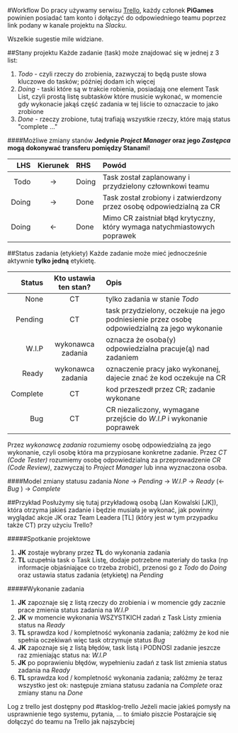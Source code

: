 #Workflow
Do pracy używamy serwisu [Trello](trello.com), każdy członek **PiGames** powinien posiadać tam konto i dołączyć do odpowiedniego 
teamu poprzez link podany w kanale projektu na *Slacku*.

Wszelkie sugestie mile widziane.


##Stany projektu
Każde zadanie (task) może znajdować się w jednej z 3 list:

1. *Todo* - czyli rzeczy do zrobienia, zazwyczaj to będą puste słowa kluczowe do tasków; później dodam ich więcej
2. *Doing* - taski które są w trakcie robienia, posiadają one element Task List, czyli prostą listę subtasków które musicie wykonać, w momencie gdy wykonacie jakąś część zadania w tej liście to oznaczacie to jako zrobione
3. *Done* - rzeczy zrobione, tutaj trafiają wszystkie rzeczy, które mają status "complete ..."

####Możliwe zmiany stanów
**Jedynie *Project Manager* oraz jego *Zastępca* mogą dokonywać transferu pomiędzy Stanami!**

LHS | Kierunek | RHS | Powód
---: | :---: | :--- | :---
Todo | -> | Doing | Task został zaplanowany i przydzielony człownkowi teamu
Doing | -> | Done | Task został zrobiony i zatwierdzony przez osobę odpowiedzialną za CR
Doing | <- | Done | Mimo CR zaistniał błąd krytyczny, który wymaga natychmiastowych poprawek

##Status zadania (etykiety)
Każde zadanie może mieć jednocześnie aktywnie **tylko jedną** etykietę.

Status | Kto ustawia ten stan? | Opis
---: | :---: | :---
None | CT | tylko zadania w stanie *Todo*
Pending | CT | task przydzielony, oczekuje na jego podniesienie przez osobę odpowiedzialną za jego wykonanie
W.I.P | wykonawca zadania | oznacza że osoba(y) odpowiedzialna pracuje(ą) nad zadaniem
Ready | wykonawca zadania | oznaczenie pracy jako wykonanej, dajecie znać że kod oczekuje na CR
Complete | CT | kod przeszedł przez CR; zadanie wykonane
Bug | CT | CR niezaliczony, wymagane przejście do *W.I.P* i wykonanie poprawek

Przez *wykonawcę zadania* rozumiemy osobę odpowiedzialną za jego wykonanie, czyli osobę która ma przypiosane konkretne zadanie. 
Przez *CT (Code Tester)* rozumiemy osobę odpowiedzialną za przeprowadzenie *CR (Code Review)*, zazwyczaj to *Project Manager* lub inna wyznaczona osoba.

####Model zmiany statusu zadania
*None* -> *Pending* -> *W.I.P* -> *Ready* (<- *Bug* ) -> *Complete*

##Przykład
Posłużymy się tutaj przykładową osobą (Jan Kowalski [JK]), która otrzyma jakieś zadanie i będzie musiała je wykonać, 
jak powinny wyglądać akcje JK oraz Team Leadera [TL] (który jest w tym przypadku także CT) przy użyciu Trello?

#####Spotkanie projektowe
1. **JK** zostaje wybrany przez **TL** do wykonania zadania
2. **TL** uzupełnia task o Task Listę, dodaje potrzebne materiały do taska (np informacje objaśniające co trzeba zrobić), przenosi go z *Todo* do *Doing* oraz ustawia status zadania (etykietę) na *Pending*

#####Wykonanie zadania
1. **JK** zapoznaje się z listą rzeczy do zrobienia i w momencie gdy zacznie prace zmienia status zadania na *W.I.P*
2. **JK** w momencie wykonania WSZYSTKICH zadań z Task Listy zmienia status na *Ready*
3. **TL** sprawdza kod / kompletność wykonania zadania; załóżmy że kod nie spełnia oczekiwań więc task otrzymuje status *Bug*
4. **JK** zapoznaje się z listą błędów, task listą i PODNOSI zadanie jeszcze raz zmieniając status na: *W.I.P*
5. **JK** po poprawieniu błędów, wypełnieniu zadań z task list zmienia status zadania na *Ready*
6. **TL** sprawdza kod / kompletność wykonania zadania; załóżmy że teraz wszystko jest ok: następuje zmiana statusu zadania na *Complete* oraz zmiany stanu na *Done*



Log z trello jest dostępny pod #tasklog-trello 
Jeżeli macie jakieś pomysły na usprawnienie tego systemu, pytania, ... to śmiało piszcie
Postarajcie się dołączyć do teamu na Trello jak najszybciej
